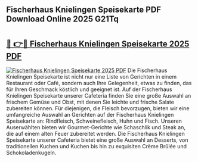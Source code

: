 ## Fischerhaus Knielingen Speisekarte PDF Download Online 2025 G21Tq

# <h2><a href="http://gcc2icw.nevu.top/?p=Fischerhaus+Knielingen+Speisekarte">🔗 👉🔴 Fischerhaus Knielingen Speisekarte 2025 PDF</a></h2>

[![Fischerhaus Knielingen Speisekarte 2025 PDF](https://i.imgur.com/dBaPXMq.png)](http://gcc2icw.nevu.top/?p=Fischerhaus+Knielingen+Speisekarte)
Die Fischerhaus Knielingen Speisekarte ist nicht nur eine Liste von Gerichten in einem Restaurant oder Café, sondern auch Ihre Gelegenheit, etwas zu finden, das für Ihren Geschmack köstlich und geeignet ist. Auf der Fischerhaus Knielingen Speisekarte unserer Cafeteria finden Sie eine große Auswahl an frischem Gemüse und Obst, mit denen Sie leichte und frische Salate zubereiten können. Für diejenigen, die Fleisch bevorzugen, bieten wir eine umfangreiche Auswahl an Gerichten auf der Fischerhaus Knielingen Speisekarte an: Rindfleisch, Schweinefleisch, Huhn und Fisch. Unseren Auserwählten bieten wir Gourmet-Gerichte wie Schaschlik und Steak an, die auf einem alten Feuer zubereitet werden. Die Fischerhaus Knielingen Speisekarte unserer Cafeteria bietet eine große Auswahl an Desserts, von traditionellen Kuchen und Kuchen bis hin zu exquisiten Crème Brûlée und Schokoladenkugeln.
